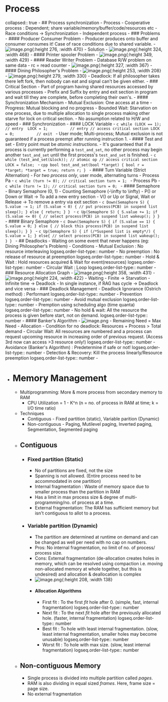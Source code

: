 # Process
collapsed:: true
	- ## Process synchronization
		- Process
			- Cooperative process : Dependent; share variable/memory/buffer/code/resources etc
				- Race conditions -> Synchronization
			- Independent process
		- ### Problems
			- #### Producer Consumer Problem
				- Producer produces onto buffer and consumer consumes it! Case of race conditions due to shared variable.
				- ![image.png](../assets/image_1714938042924_0.png){:height 276, :width 470}
				- Solution
					- ![image.png](../assets/image_1714989441974_0.png){:height 324, :width 468}
			- #### Printer spooler Problem
				- ![image.png](../assets/image_1714940096306_0.png){:height 349, :width 429}
			- #### Reader Writer Problem
				- Database R/W problem on same data
				- rc = read counter
				- ![image.png](../assets/image_1714989830913_0.png){:height 327, :width 367}
			- #### Dining Philosopher's Problem
				- ![image.png](../assets/image_1714992719272_0.png){:height 253, :width 208}
				- ![image.png](../assets/image_1714992687003_0.png){:height 279, :width 330}
				- Deadlock: If all philosopher takes there left fork, then nobody can eat and signal can't be given either.
		- ### Critical Section
			- Part of program having shared resources accessed by various processes
			- Prefix and Suffix by entry and exit section in program and wait till they are complete, before completing their own's.
			- #### Synchronization Mechanism
				- Mutual Exclusion: One access at a time
				- Progress: Mutual blocking and no progress
				- Bounded Wait: Starvation on one process, due to multiple allocation to single process making other starve for lock on critical section.
				- No assumption related to H/W and speed
		- ### Synchronization
			- #### LOCK Variable
				- ```c
				  while (LOCK == 1); // entry 
				  LOCK = 1;          // entry
				  // access critical section
				  LOCK = 0;          // exit
				  ```
				- User mode; Multi-process; Mutual exclusion is not guaranteed if a process preempt after running instruction 1.
			- #### Test and set
				- Entry point must be *atomic instructions*.
				- It's guaranteed that if a process is currently performing a `test_and_set`, no other process may begin another `test_and_set` until the first process's `test_and_set` is finished.
				- ```c
				  while (test_and_set(&lock)); // atomic op
				  // access critical section
				  LOCK = false;
				  ```
				- ```cpp
				  bool test_and_set(bool *target) {
				    bool r = *target;
				    *target = true;
				    return r;
				  }
				  ```
			- #### Turn Variable (Strict Alternation)
				- For _two process only_, user mode, alternating turns
				- Process Pa
					- ```c
					  while (turn != 0);
					  // critical section
					  turn = 1;
					  ```
				- Process Pb
					- ```c
					  while (turn != 1);
					  // critical section
					  turn = 0;
					  ```
			- #### Semaphore
				- Binary Semaphore (0, 1)
				- Counting Semaphore (-\infty to \infty)
				- P() or Down or Wait -> To add a new entry section
				- V() or Up or Signal, Wait or Release -> To remove a entry via exit section
				- ```c
				  Down(Semaphore S) {
				    S.value -= 1;
				    if (S.value < 0) {
				      // put process(PCB) in suspend list
				      sleep();
				    }
				    else {
				      return;
				    }
				  }
				  ```
				- ```c
				  Up(Semaphore S) {
				    S.value += 1;
				    if (S.value <= 0) {
				      // select process(PCB) in suspend list
				      wakeup();
				    }
				  }
				  ```
			- #### Binary Semaphore
				- ```c
				  Down(Semaphore S) {
				    if (S.value == 1) {
				      S.value = 0;
				    }
				    else {
				      // block this process(PCB) in suspend list
				      sleep();
				    }
				  }
				  ```
				- ```c
				  Up(Semaphore S) {
				    if (/*Suspend list is empty*/) {
				      S.value = 1;
				    }
				    else{
				      // select process(PCB) in suspend list
				      wakeup();
				    }
				  }
				  ```
	- ## Deadlocks
		- Waiting on some event that never happens (eg: Dining Philosopher's Problem)
		- Conditions
			- Mutual Exclusion : No resource interleaving
			  logseq.order-list-type:: number
			- No preemption : No release of resource at preemption
			  logseq.order-list-type:: number
			- Hold & Wait : Hold resources acquired & Wait for event(resources)
			  logseq.order-list-type:: number
			- Circular Wait : Loop
			  logseq.order-list-type:: number
		- ### Resource Allocation Graph
			- ![image.png](../assets/image_1715063494919_0.png){:height 358, :width 431}
			- ![image.png](../assets/image_1715063524421_0.png){:height 224, :width 422}
			- Waiting
				- Finite -> Starvation
				- Infinite time -> Deadlock
			- In single instance, if RAG has cycle -> Deadlock and vice versa
		- ### Deadlock Management
			- Deadlock Ignorance (Ostrich method) : Performant
			  logseq.order-list-type:: number
			- Prevention
			  logseq.order-list-type:: number
				- Avoid mutual exclusion
				  logseq.order-list-type:: number
				- Premption using scheduling algo (time quanta)
				  logseq.order-list-type:: number
				- No hold & wait: All the resource the process is given before start, not on demand.
				  logseq.order-list-type:: number
					- #### Banker's Algorithm
						- ![image.png](../assets/image_1715070225374_0.png)
						- Remaining Need = Max Need - Allocation
						- Condition for no deadlock: Resources + Process > Total demand
				- Circular Wait: All resources are numbered and a process can request upcoming resource in increasing order of previous request. (Access 3rd now can access >3 resource only!)
				  logseq.order-list-type:: number
			- Avoidance (Banker's Algorithm) : Predetermine if safe or not!
			  logseq.order-list-type:: number
			- Detection & Recovery: Kill the process linearly/Resource preemption
			  logseq.order-list-type:: number
		-
- # Memory Management
	- Multiprogramming: More & more process from secondary memory to RAM
		- CPU Utilization = 1 - K^n (n = no. of process in RAM at time; k = I/O time ratio)
	- Techniques
		- Contiguous - Fixed partition (static), Variable parition (Dynamic)
		- Non-contiguous - Paging, Mutilevel paging, Inverted paging, Segmentation, Segmented paging
	- ## Contiguous
		- ### Fixed partition (Static)
			- No of partitions are fixed, not the size
			- Spanning is not allowed. (Entire process need to be accommodated in one partition)
			- Internal fragmentation : Waste of memory space due to smaller process than the partition in RAM
			- Has a limit in max process size & degree of multi-programming/no. of process at a time.
			- External fragmentation: The RAM has sufficient memory but isn't contiguous to allot to a process.
		- ### Variable partition (Dynamic)
			- The partition are determined at runtime on demand and can be changed as well per need with no cap on numbers.
			- Pros: No internal fragmentation, no limit of no. of process/ process size.
			- Cons: External fragmentation (de-allocation creates holes in memory, which can be resolved using compaction i.e. moving non-allocated memory at whole together, but this is undesired) and allocation & deallocation is complex
			- ![image.png](../assets/image_1715102638707_0.png){:height 208, :width 138}
			- #### Allocation Algorithms
				- First fit : To the first _fit_ hole after 0. (simple, fast, internal fragmentation)
				  logseq.order-list-type:: number
				- Next fit : To the next _fit_ hole after the previously allocated hole. (faster, internal fragmentation)
				  logseq.order-list-type:: number
				- Best fit : To hole with least internal fragmentation. (slow, least internal fragmentation, smaller holes may become unusable)
				  logseq.order-list-type:: number
				- Worst fit : To hole with max size. (slow, least internal fragmentation)
				  logseq.order-list-type:: number
	- ## Non-contiguous Memory
		- Single process is divided into multiple partition called _pages_.
		- RAM is also dividing in equal sized _frames_. Here, frame size = page size.
		- No external fragmentation